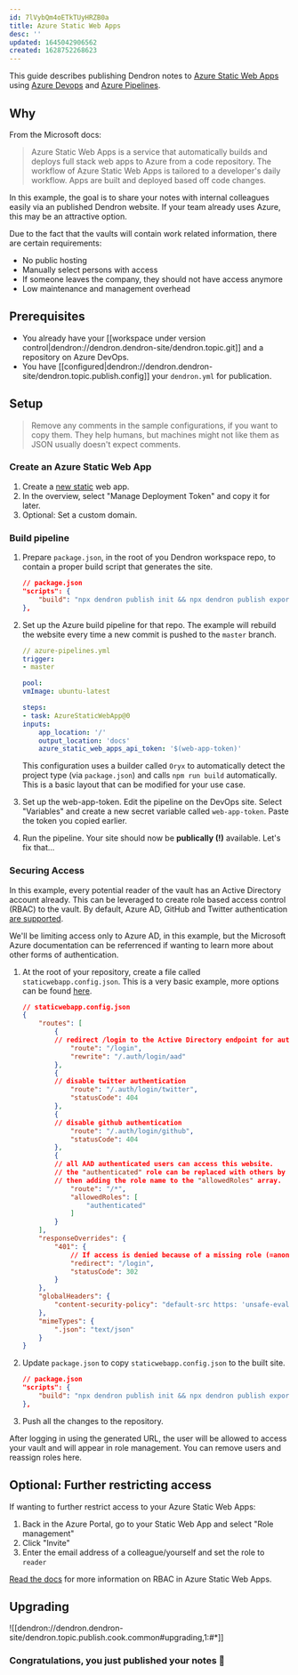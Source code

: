 ```yaml
---
id: 7lVybQm4oETkTUyHRZB0a
title: Azure Static Web Apps
desc: ''
updated: 1645042906562
created: 1628752268623
---
```


This guide describes publishing Dendron notes to [Azure Static Web Apps](https://docs.microsoft.com/en-us/azure/static-web-apps/overview) using [Azure Devops](https://docs.microsoft.com/en-us/azure/devops/user-guide/what-is-azure-devops?view=azure-devops) and [Azure Pipelines](https://docs.microsoft.com/en-us/azure/devops/pipelines/get-started/what-is-azure-pipelines?view=azure-devops).

## Why

From the Microsoft docs:

> Azure Static Web Apps is a service that automatically builds and deploys full stack web apps to Azure from a code repository. The workflow of Azure Static Web Apps is tailored to a developer's daily workflow. Apps are built and deployed based off code changes.

In this example, the goal is to share your notes with internal colleagues easily via an published Dendron website. If your team already uses Azure, this may be an attractive option.

Due to the fact that the vaults will contain work related information, there are certain requirements:

- No public hosting
- Manually select persons with access
- If someone leaves the company, they should not have access anymore
- Low maintenance and management overhead

## Prerequisites

- You already have your [[workspace under version control|dendron://dendron.dendron-site/dendron.topic.git]] and a repository on Azure DevOps.
- You have [[configured|dendron://dendron.dendron-site/dendron.topic.publish.config]] your `dendron.yml` for publication.

## Setup

> Remove any comments in the sample configurations, if you want to copy them. They help humans, but machines might not like them as JSON usually doesn't expect comments.

### Create an Azure Static Web App

1. Create a [new static](https://portal.azure.com/#create/Microsoft.StaticApp) web app.
1. In the overview, select "Manage Deployment Token" and copy it for later.
1. Optional: Set a custom domain.

### Build pipeline

1. Prepare `package.json`, in the root of you Dendron workspace repo, to contain a proper build script that generates the site.

    ```json
    // package.json
    "scripts": {
        "build": "npx dendron publish init && npx dendron publish export && mv .next/out docs"
    },
    ```

1. Set up the Azure build pipeline for that repo. The example will rebuild the website every time a new commit is pushed to the `master` branch.

    ```yaml
    // azure-pipelines.yml
    trigger:
    - master

    pool:
    vmImage: ubuntu-latest

    steps:
    - task: AzureStaticWebApp@0
    inputs:
        app_location: '/'
        output_location: 'docs'
        azure_static_web_apps_api_token: '$(web-app-token)'
    ```

    This configuration uses a builder called `Oryx` to automatically detect the project type (via `package.json`) and calls `npm run build` automatically. This is a basic layout that can be modified for your use case.

1. Set up the web-app-token. Edit the pipeline on the DevOps site. Select "Variables" and create a new secret variable called `web-app-token`. Paste the token you copied earlier.
1. Run the pipeline. Your site should now be **publically (!)** available. Let's fix that...

### Securing Access

In this example, every potential reader of the vault has an Active Directory account already. This can be leveraged to create role based access control (RBAC) to the vault. By default, Azure AD, GitHub and Twitter authentication [are supported](https://docs.microsoft.com/en-us/azure/static-web-apps/authentication-authorization).

We'll be limiting access only to Azure AD, in this example, but the Microsoft Azure documentation can be referrenced if wanting to learn more about other forms of authentication.

1. At the root of your repository, create a file called `staticwebapp.config.json`. This is a very basic example, more options can be found [here](https://docs.microsoft.com/en-us/azure/static-web-apps/configuration#example-configuration-file).

    ```json
    // staticwebapp.config.json
    {
        "routes": [
            {
            // redirect /login to the Active Directory endpoint for authentication. 
                "route": "/login",
                "rewrite": "/.auth/login/aad"
            },
            {
            // disable twitter authentication
                "route": "/.auth/login/twitter",
                "statusCode": 404
            },
            {
            // disable github authentication
                "route": "/.auth/login/github",
                "statusCode": 404
            },
            {
            // all AAD authenticated users can access this website.
            // the "authenticated" role can be replaced with others by first creating them on the static web app role management page,
            // then adding the role name to the "allowedRoles" array.
                "route": "/*",
                "allowedRoles": [
                    "authenticated"
                ]
            }
        ],
        "responseOverrides": {
            "401": {
                // If access is denied because of a missing role (=anonymous users), redirect them to login.
                "redirect": "/login",
                "statusCode": 302
            }
        },
        "globalHeaders": {
            "content-security-policy": "default-src https: 'unsafe-eval' 'unsafe-inline'; object-src 'none'"
        },
        "mimeTypes": {
            ".json": "text/json"
        }
    }
    ```

1. Update `package.json` to copy `staticwebapp.config.json` to the built site.

    ```json
    // package.json
    "scripts": {
        "build": "npx dendron publish init && npx dendron publish export && mv .next/out docs && cp staticwebapp.config.json docs/"
    },
    ```

1. Push all the changes to the repository.

After logging in using the generated URL, the user will be allowed to access your vault and will appear in role management. You can remove users and reassign roles here.

## Optional: Further restricting access

If wanting to further restrict access to your Azure Static Web Apps:

1. Back in the Azure Portal, go to your Static Web App and select "Role management"
1. Click "Invite"
1. Enter the email address of a colleague/yourself and set the role to `reader` 

[Read the docs](https://docs.microsoft.com/en-us/azure/static-web-apps/authentication-authorization?tabs=invitations#roles) for more information on RBAC in Azure Static Web Apps.

## Upgrading

![[dendron://dendron.dendron-site/dendron.topic.publish.cook.common#upgrading,1:#*]]

### Congratulations, you just published your notes 🌱
